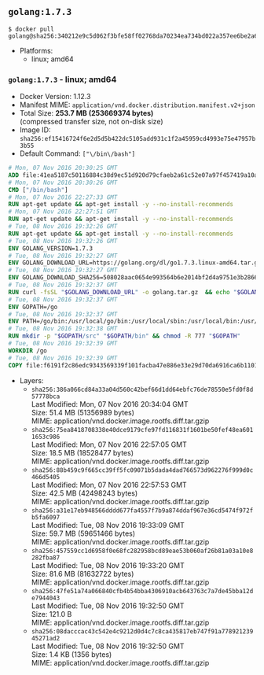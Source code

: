 ## `golang:1.7.3`

```console
$ docker pull golang@sha256:340212e9c5d062f3bfe58ff02768da70234ea734bd022a357ee6be2a6d963505
```

-	Platforms:
	-	linux; amd64

### `golang:1.7.3` - linux; amd64

-	Docker Version: 1.12.3
-	Manifest MIME: `application/vnd.docker.distribution.manifest.v2+json`
-	Total Size: **253.7 MB (253669374 bytes)**  
	(compressed transfer size, not on-disk size)
-	Image ID: `sha256:ef15416724f6e2d5d5b422dc5105add931c1f2a45959cd4993e75e47957b3b55`
-	Default Command: `["\/bin\/bash"]`

```dockerfile
# Mon, 07 Nov 2016 20:30:25 GMT
ADD file:41ea5187c50116884c38d9ec51d920d79cfaeb2a61c52e07a97f457419a10a4f in / 
# Mon, 07 Nov 2016 20:30:26 GMT
CMD ["/bin/bash"]
# Mon, 07 Nov 2016 22:27:33 GMT
RUN apt-get update && apt-get install -y --no-install-recommends 		ca-certificates 		curl 		wget 	&& rm -rf /var/lib/apt/lists/*
# Mon, 07 Nov 2016 22:27:51 GMT
RUN apt-get update && apt-get install -y --no-install-recommends 		bzr 		git 		mercurial 		openssh-client 		subversion 				procps 	&& rm -rf /var/lib/apt/lists/*
# Tue, 08 Nov 2016 19:32:26 GMT
RUN apt-get update && apt-get install -y --no-install-recommends 		g++ 		gcc 		libc6-dev 		make 		pkg-config 	&& rm -rf /var/lib/apt/lists/*
# Tue, 08 Nov 2016 19:32:26 GMT
ENV GOLANG_VERSION=1.7.3
# Tue, 08 Nov 2016 19:32:27 GMT
ENV GOLANG_DOWNLOAD_URL=https://golang.org/dl/go1.7.3.linux-amd64.tar.gz
# Tue, 08 Nov 2016 19:32:27 GMT
ENV GOLANG_DOWNLOAD_SHA256=508028aac0654e993564b6e2014bf2d4a9751e3b286661b0b0040046cf18028e
# Tue, 08 Nov 2016 19:32:37 GMT
RUN curl -fsSL "$GOLANG_DOWNLOAD_URL" -o golang.tar.gz 	&& echo "$GOLANG_DOWNLOAD_SHA256  golang.tar.gz" | sha256sum -c - 	&& tar -C /usr/local -xzf golang.tar.gz 	&& rm golang.tar.gz
# Tue, 08 Nov 2016 19:32:37 GMT
ENV GOPATH=/go
# Tue, 08 Nov 2016 19:32:37 GMT
ENV PATH=/go/bin:/usr/local/go/bin:/usr/local/sbin:/usr/local/bin:/usr/sbin:/usr/bin:/sbin:/bin
# Tue, 08 Nov 2016 19:32:38 GMT
RUN mkdir -p "$GOPATH/src" "$GOPATH/bin" && chmod -R 777 "$GOPATH"
# Tue, 08 Nov 2016 19:32:39 GMT
WORKDIR /go
# Tue, 08 Nov 2016 19:32:39 GMT
COPY file:f6191f2c86edc9343569339f101facba47e886e33e29d70da6916ca6b1101a53 in /usr/local/bin/ 
```

-	Layers:
	-	`sha256:386a066cd84a33a04d560c42bef66d1dd64ebfc76de78550e5fd0f8d57778bca`  
		Last Modified: Mon, 07 Nov 2016 20:34:04 GMT  
		Size: 51.4 MB (51356989 bytes)  
		MIME: application/vnd.docker.image.rootfs.diff.tar.gzip
	-	`sha256:75ea8418708338e40dce9179cfe97fd116831f1601be50fef48ea6011653c986`  
		Last Modified: Mon, 07 Nov 2016 22:57:05 GMT  
		Size: 18.5 MB (18528477 bytes)  
		MIME: application/vnd.docker.image.rootfs.diff.tar.gzip
	-	`sha256:88b459c9f665cc39ff5fc09071b5dada4dad766573d962276f999d0c466d5405`  
		Last Modified: Mon, 07 Nov 2016 22:57:53 GMT  
		Size: 42.5 MB (42498243 bytes)  
		MIME: application/vnd.docker.image.rootfs.diff.tar.gzip
	-	`sha256:a31e17eb948566dddd677fa4557f7b9a874ddaf967e36cd5474f972fb5fa6097`  
		Last Modified: Tue, 08 Nov 2016 19:33:09 GMT  
		Size: 59.7 MB (59651466 bytes)  
		MIME: application/vnd.docker.image.rootfs.diff.tar.gzip
	-	`sha256:457559cc1d6958f0e68fc282958bcd89eae53b060af26b81a03a10e8282fba87`  
		Last Modified: Tue, 08 Nov 2016 19:33:20 GMT  
		Size: 81.6 MB (81632722 bytes)  
		MIME: application/vnd.docker.image.rootfs.diff.tar.gzip
	-	`sha256:47fe51a74a066840cfb4b54bba4306910acb643763c7a7de45bba12de7944043`  
		Last Modified: Tue, 08 Nov 2016 19:32:50 GMT  
		Size: 121.0 B  
		MIME: application/vnd.docker.image.rootfs.diff.tar.gzip
	-	`sha256:08dacccac43c542e4c9212d0d4c7c8ca435817eb747f91a77892123945271ad2`  
		Last Modified: Tue, 08 Nov 2016 19:32:50 GMT  
		Size: 1.4 KB (1356 bytes)  
		MIME: application/vnd.docker.image.rootfs.diff.tar.gzip
